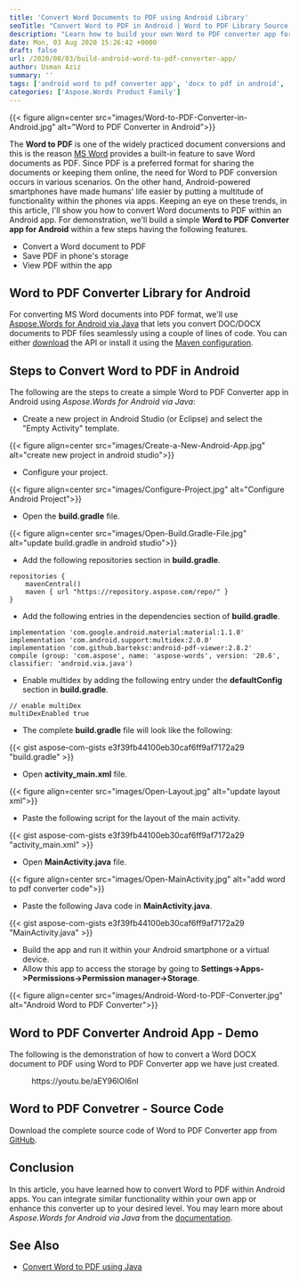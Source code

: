 ```yaml
---
title: 'Convert Word Documents to PDF using Android Library'
seoTitle: "Convert Word to PDF in Android | Word to PDF Library Source Code"
description: "Learn how to build your own Word to PDF converter app for Android from scratch. Source code to integrate Word DOCX to PDF conversion in your Android app."
date: Mon, 03 Aug 2020 15:26:42 +0000
draft: false
url: /2020/08/03/build-android-word-to-pdf-converter-app/
author: Usman Aziz
summary: ''
tags: ['android word to pdf converter app', 'docx to pdf in android', 'word to pdf in android']
categories: ['Aspose.Words Product Family']
---
```




{{< figure align=center src="images/Word-to-PDF-Converter-in-Android.jpg" alt="Word to PDF Converter in Android">}}


The **Word to PDF** is one of the widely practiced document conversions and this is the reason [MS Word][1] provides a built-in feature to save Word documents as PDF. Since PDF is a preferred format for sharing the documents or keeping them online, the need for Word to PDF conversion occurs in various scenarios. On the other hand, Android-powered smartphones have made humans' life easier by putting a multitude of functionality within the phones via apps. Keeping an eye on these trends, in this article, I'll show you how to convert Word documents to PDF within an Android app. For demonstration, we'll build a simple **Word to PDF Converter app for Android** within a few steps having the following features.

*   Convert a Word document to PDF
*   Save PDF in phone's storage
*   View PDF within the app

## Word to PDF Converter Library for Android

For converting MS Word documents into PDF format, we'll use [Aspose.Words for Android via Java][2] that lets you convert DOC/DOCX documents to PDF files seamlessly using a couple of lines of code. You can either [download][3] the API or install it using the [Maven configuration][4].

## Steps to Convert Word to PDF in Android

The following are the steps to create a simple Word to PDF Converter app in Android using _Aspose.Words for Android via Java_:

*   Create a new project in Android Studio (or Eclipse) and select the "Empty Activity" template.



{{< figure align=center src="images/Create-a-New-Android-App.jpg" alt="create new project in android studio">}}


*   Configure your project.



{{< figure align=center src="images/Configure-Project.jpg" alt="Configure Android Project">}}


*   Open the **build.gradle** file.



{{< figure align=center src="images/Open-Build.Gradle-File.jpg" alt="update build.gradle in android studio">}}


*   Add the following repositories section in **build.gradle**.

```
repositories {
    mavenCentral()
    maven { url "https://repository.aspose.com/repo/" }
}
```

*   Add the following entries in the dependencies section of **build.gradle**.

```
implementation 'com.google.android.material:material:1.1.0'
implementation 'com.android.support:multidex:2.0.0'
implementation 'com.github.barteksc:android-pdf-viewer:2.8.2'
compile (group: 'com.aspose', name: 'aspose-words', version: '20.6', classifier: 'android.via.java')
```

*   Enable multidex by adding the following entry under the **defaultConfig** section in **build.gradle**.

```
// enable multiDex
multiDexEnabled true
```

*   The complete **build.gradle** file will look like the following:

{{< gist aspose-com-gists e3f39fb44100eb30caf6ff9af7172a29 "build.gradle" >}}

*   Open **activity\_main.xml** file.



{{< figure align=center src="images/Open-Layout.jpg" alt="update layout xml">}}


*   Paste the following script for the layout of the main activity.

{{< gist aspose-com-gists e3f39fb44100eb30caf6ff9af7172a29 "activity_main.xml" >}}

*   Open **MainActivity.java** file.



{{< figure align=center src="images/Open-MainActivity.jpg" alt="add word to pdf converter code">}}


*   Paste the following Java code in **MainActivity.java**.

{{< gist aspose-com-gists e3f39fb44100eb30caf6ff9af7172a29 "MainActivity.java" >}}

*   Build the app and run it within your Android smartphone or a virtual device.
*   Allow this app to access the storage by going to **Settings->Apps->Permissions->Permission manager->Storage**.



{{< figure align=center src="images/Android-Word-to-PDF-Converter.jpg" alt="Android Word to PDF Converter">}}


## Word to PDF Converter Android App - Demo

The following is the demonstration of how to convert a Word DOCX document to PDF using Word to PDF Converter app we have just created.

<figure class="wp-block-embed is-type-video is-provider-youtube wp-block-embed-youtube wp-embed-aspect-16-9 wp-has-aspect-ratio"><div class="wp-block-embed__wrapper">https://youtu.be/aEY96lOI6nI</div></figure>

## Word to PDF Convetrer - Source Code

Download the complete source code of Word to PDF Converter app from [GitHub][5].

## Conclusion

In this article, you have learned how to convert Word to PDF within Android apps. You can integrate similar functionality within your own app or enhance this converter up to your desired level. You may learn more about _Aspose.Words for Android via Java_ from the [documentation][6].

## See Also

*   [Convert Word to PDF using Java][7]




[1]: https://en.wikipedia.org/wiki/Microsoft_Word
[2]: https://products.aspose.com/words/android-java
[3]: https://downloads.aspose.com/words/androidjava
[4]: https://docs.aspose.com/display/wordsjava/Install+Aspose.Words+for+Android+via+Java#InstallAspose.WordsforAndroidviaJava-InstallAspose.WordsforAndroidviaJavafromMavenRepository
[5]: https://github.com/usman-aziz/Word-to-PDF-Converter-Android-App
[6]: https://docs.aspose.com/display/wordsjava/Supported+Document+Formats
[7]: https://blog.aspose.com/2020/02/20/convert-word-doc-docx-to-pdf-in-java-programmatically/





